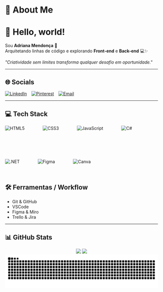 # 💫 About Me
# 👋 Hello, world!  
Sou **Adriana Mendonça** 🌸  
Arquitetando linhas de código e explorando **Front-end** e **Back-end** 💻✨  

*"Criatividade sem limites transforma qualquer desafio em oportunidade."*

---

## 🌐 Socials

<div style="display: flex; gap: 15px; flex-wrap: wrap;">
  <a href="https://www.linkedin.com/in/adriananmendon%C3%A7a">
    <img height="40" src="https://img.shields.io/badge/LinkedIn-%23FFFFFF?style=plastic&logo=linkedin&logoColor=%23FFB37C" alt="LinkedIn">
  </a>
  <a href="https://pinterest.com/adriana_natan/">
    <img height="40" src="https://img.shields.io/badge/Pinterest-%23FFFFFF?style=plastic&logo=pinterest&logoColor=%23FFB37C" alt="Pinterest">
  </a>
  <a href="mailto:adriana_natan@hotmail.com">
    <img height="40" src="https://img.shields.io/badge/Email-%23FFFFFF?style=plastic&logo=gmail&logoColor=%23FFB37C" alt="Email">
  </a>
</div>

---

## 💻 Tech Stack

<div style="display: flex; gap: 60px; flex-wrap: wrap;">
  <img height="50" src="https://img.shields.io/badge/HTML5-%23000000?style=plastic&logoColor=%23FFB37C" alt="HTML5">
  <img height="50" src="https://img.shields.io/badge/CSS3-%23000000?style=plastic&logoColor=%23FFB37C" alt="CSS3">
  <img height="50" src="https://img.shields.io/badge/JavaScript-%23000000?style=plastic&logoColor=%23FFB37C" alt="JavaScript">
  <img height="50" src="https://img.shields.io/badge/C%23-%23000000?style=plastic&logoColor=%23FFB37C" alt="C#">
  <img height="50" src="https://img.shields.io/badge/.NET-%23000000?style=plastic&logoColor=%23FFB37C" alt=".NET">
  <img height="50" src="https://img.shields.io/badge/Figma-%23000000?style=plastic&logoColor=%23FFB37C" alt="Figma">
  <img height="50" src="https://img.shields.io/badge/Canva-%23000000?style=plastic&logoColor=%23FFB37C" alt="Canva">
</div>



## 🛠 Ferramentas / Workflow
- Git & GitHub  
- VSCode  
- Figma & Miro  
- Trello & Jira

---


## 📊 GitHub Stats

<div align="center">
  <img height="140em" src="https://github-readme-stats.vercel.app/api?username=AdrianaMendonca&show_icons=true&theme=dark&hide_border=true&title_color=FFB37C&icon_color=FFB37C&text_color=FFFFFF" />
  <img height="140em" src="https://github-readme-stats.vercel.app/api/top-langs/?username=AdrianaMendonca&layout=compact&theme=dark&hide_border=true&title_color=FFB37C&text_color=FFFFFF&bg_color=000000" />
</div>

<picture align="center">
  <source media="(prefers-color-scheme: dark)" srcset="https://raw.githubusercontent.com/AdrianaMendonca/AdrianaMendonca/output/github-contribution-grid-snake-dark.svg">
  <source media="(prefers-color-scheme: light)" srcset="https://raw.githubusercontent.com/AdrianaMendonca/AdrianaMendonca/output/github-contribution-grid-snake-dark.svg">
  <img align="center" alt="github contribution grid snake animation" src="https://raw.githubusercontent.com/AdrianaMendonca/AdrianaMendonca/output/github-contribution-grid-snake.svg">
</picture>
<br> </br>


